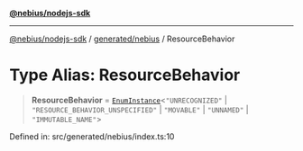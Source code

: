 [**@nebius/nodejs-sdk**](../../../README.md)

***

[@nebius/nodejs-sdk](../../../README.md) / [generated/nebius](../README.md) / ResourceBehavior

# Type Alias: ResourceBehavior

> **ResourceBehavior** = [`EnumInstance`](../../../runtime/protos/enum/type-aliases/EnumInstance.md)\<`"UNRECOGNIZED"` \| `"RESOURCE_BEHAVIOR_UNSPECIFIED"` \| `"MOVABLE"` \| `"UNNAMED"` \| `"IMMUTABLE_NAME"`\>

Defined in: src/generated/nebius/index.ts:10
